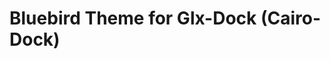 Bluebird Theme for Glx-Dock (Cairo-Dock)
=======================================================================

